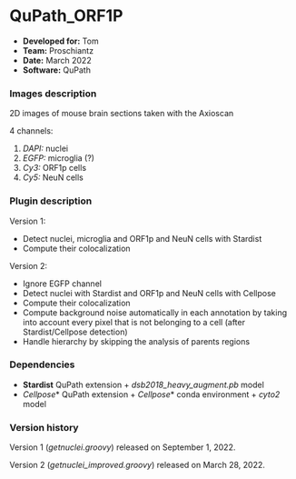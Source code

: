 # QuPath_ORF1P

* **Developed for:** Tom
* **Team:** Proschiantz
* **Date:** March 2022
* **Software:** QuPath

### Images description

2D images of mouse brain sections taken with the Axioscan

4 channels: 
  1. *DAPI:* nuclei
  2. *EGFP:* microglia (?)
  3. *Cy3:* ORF1p cells
  4. *Cy5:* NeuN cells

### Plugin description

Version 1:
* Detect nuclei, microglia and ORF1p and NeuN cells with Stardist
* Compute their colocalization

Version 2:
* Ignore EGFP channel
* Detect nuclei with Stardist and ORF1p and NeuN cells with Cellpose
* Compute their colocalization
* Compute background noise automatically in each annotation by taking into account every pixel that is not belonging to a cell (after Stardist/Cellpose detection)
* Handle hierarchy by skipping the analysis of parents regions

### Dependencies

* **Stardist** QuPath extension +  *dsb2018_heavy_augment.pb* model
* *Cellpose** QuPath extension + *Cellpose** conda environment + *cyto2* model

### Version history

Version 1 (*getnuclei.groovy*) released on September 1, 2022.

Version 2 (*getnuclei_improved.groovy*) released on March 28, 2022.
